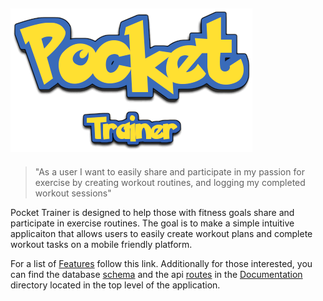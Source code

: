 ## [![PocketTrainer](./Documentation/Pocket.png)](https://github.com/tamagrijr/pocketTrainer)

> "As a user I want to easily share and participate in my passion for exercise by creating workout routines, and logging my completed workout sessions"

Pocket Trainer is designed to help those with fitness goals share and participate in exercise routines. The goal is to make a simple intuitive applicaiton that allows users to easily create workout plans and complete workout tasks on a mobile friendly platform.

For a list of [Features](https://github.com/tamagrijr/pocketTrainer/blob/main/Documentation/MVP/mvp.md) follow this link. Additionally for those interested, you can find the database [schema](https://github.com/tamagrijr/pocketTrainer/blob/main/Documentation/Schema/schema.md) and the api [routes](https://github.com/tamagrijr/pocketTrainer/blob/main/Documentation/Routes/api-routes.md) in the [Documentation](https://github.com/tamagrijr/pocketTrainer/tree/main/Documentation) directory located in the top level of the application.
